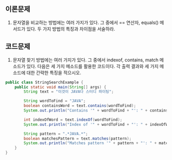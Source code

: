 ## 이론문제
1. 문자열을 비교하는 방법에는 여러 가지가 있다. 그 중에서 == 연산자, equals() 메서드가 있다. 두 가지 방법의 특징과 차이점을 서술하라.

   
## 코드문제
1. 문자열 찾기 방법에는 여러 가지가 있다. 그 중에서 indexof, contains, match 메소드가 있다. 다음은 세 가지 메소드를 활용한 코드이다. 각 출력 결과와 세 가지 메소드에 대한 간략한 특징을 적으시오.
```java
public class StringSearchExample {
    public static void main(String[] args) {
        String text = "이것이 JAVA다 스터디 파이팅";

        String wordToFind = "JAVA";
        boolean containsWord = text.contains(wordToFind);
        System.out.println("Contains '" + wordToFind + "': " + containsWord);

        int indexOfWord = text.indexOf(wordToFind);
        System.out.println("Index of '" + wordToFind + "': " + indexOfWord);

        String pattern = ".*JAVA.*";
        boolean matchesPattern = text.matches(pattern);
        System.out.println("Matches pattern '" + pattern + "': " + matchesPattern);
    }
}
```
